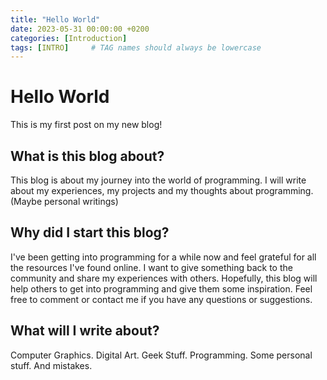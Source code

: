 ```yaml
---
title: "Hello World"
date: 2023-05-31 00:00:00 +0200
categories: [Introduction]
tags: [INTRO]     # TAG names should always be lowercase
---
```

# Hello World

This is my first post on my new blog!

## What is this blog about?

This blog is about my journey into the world of programming. I will write about my experiences, my projects and my thoughts about programming. (Maybe personal writings)

## Why did I start this blog?

I've been getting into programming for a while now and feel grateful for all the resources I've found online. I want to give something back to the community and share my experiences with others.
Hopefully, this blog will help others to get into programming and give them some inspiration.
Feel free to comment or contact me if you have any questions or suggestions.

## What will I write about?

Computer Graphics.
Digital Art.
Geek Stuff.
Programming.
Some personal stuff.
And mistakes.